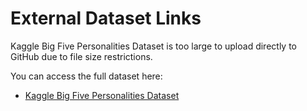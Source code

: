 # External Dataset Links

Kaggle Big Five Personalities Dataset is too large to upload directly to GitHub due to file size restrictions.

You can access the full dataset here:

- [Kaggle Big Five Personalities Dataset](https://drive.google.com/drive/folders/1IK5fDgc65EGbbb6GO_mJlrO5PwRuiLOC?usp=sharing)
